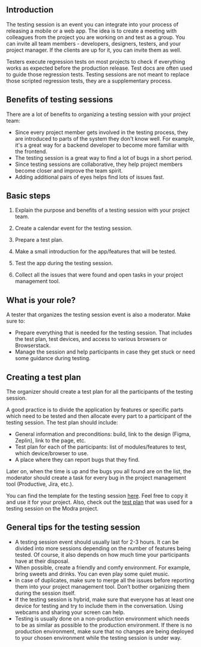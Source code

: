 
## Introduction

The testing session is an event you can integrate into your process of releasing a mobile or a web app. The idea is to create a meeting with colleagues from the project you are working on and test as a group. You can invite all team members - developers, designers, testers, and your project manager. If the clients are up for it, you can invite them as well.

Testers execute regression tests on most projects to check if everything works as expected before the production release. Test docs are often used to guide those regression tests. Testing sessions are not meant to replace those scripted regression tests, they are a supplementary process.

## Benefits of testing sessions

There are a lot of benefits to organizing a testing session with your project team:

-   Since every project member gets involved in the testing process, they are introduced to parts of the system they don't know well. For example, it's a great way for a backend developer to become more familiar with the frontend.
-   The testing session is a great way to find a lot of bugs in a short period.
-   Since testing sessions are collaborative, they help project members become closer and improve the team spirit.
-   Adding additional pairs of eyes helps find lots of issues fast.
    

## Basic steps

1.  Explain the purpose and benefits of a testing session with your project team.
    
2.  Create a calendar event for the testing session.
    
3.  Prepare a test plan.
    
4.  Make a small introduction for the app/features that will be tested.
    
5.  Test the app during the testing session.
    
6.  Collect all the issues that were found and open tasks in your project management tool.
    

## What is your role?

A tester that organizes the testing session event is also a moderator. Make sure to:

-   Prepare everything that is needed for the testing session. That includes the test plan, test devices, and access to various browsers or Browserstack.
-   Manage the session and help participants in case they get stuck or need some guidance during testing.
    

## Creating a test plan

The organizer should create a test plan for all the participants of the testing session.

  

A good practice is to divide the application by features or specific parts which need to be tested and then allocate every part to a participant of the testing session. The test plan should include:

-   General information and preconditions: build, link to the design (Figma, Zeplin), link to the page, etc.
-   Test plan for each of the participants: list of modules/features to test, which device/browser to use.
-   A place where they can report bugs that they find.
    

Later on, when the time is up and the bugs you all found are on the list, the moderator should create a task for every bug in the project management tool (Productive, Jira, etc.).

You can find the template for the testing session [here](https://docs.google.com/spreadsheets/u/0/d/1-K0ruKggRnxOOEhLa_vrt8yjDWaxHQZO9QvCtuIlpPo/edit). Feel free to copy it and use it for your project. Also, check out the [test plan](https://docs.google.com/spreadsheets/d/1GOo7AQgINTd7XOby0wry0H9fdRURbqoOUaTTA-TPrMQ/edit?usp=sharing) that was used for a testing session on the Modra  project.

## General tips for the testing session

-   A testing session event should usually last for 2-3 hours. It can be divided into more sessions depending on the number of features being tested. Of course, it also depends on how much time your participants have at their disposal.
-   When possible, create a friendly and comfy environment. For example, bring sweets and drinks. You can even play some quiet music.
-   In case of duplicates, make sure to merge all the issues before reporting them into your project management tool. Don’t bother organizing them during the session itself.    
-   If the testing session is hybrid, make sure that everyone has at least one device for testing and try to include them in the conversation. Using webcams and sharing your screen can help.   
-   Testing is usually done on a non-production environment which needs to be as similar as possible to the production environment. If there is no production environment, make sure that no changes are being deployed to your chosen environment while the testing session is under way.
